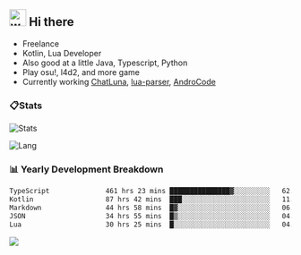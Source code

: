 ## <img alt="wave" src="https://raw.githubusercontent.com/MartinHeinz/MartinHeinz/master/wave.gif" width="30px"> Hi there

- Freelance
- Kotlin, Lua Developer
- Also good at a little Java, Typescript, Python
- Play osu!, l4d2, and more game
- Currently working [ChatLuna](https://github.com/ChatLunaLab), [lua-parser](https://github.com/dingyi222666/lua-parser), [AndroCode](https://github.com/dingyi222666/AndroCode)

### 📋Stats

![Stats](https://github-readme-stats.vercel.app/api?username=dingyi222666&show_icons=true&icon_color=47A69E&title_color=47A69E&count_private=true)    

![Lang](https://github-readme-stats.vercel.app/api/top-langs/?username=dingyi222666&layout=compact&title_color=47A69E&hide=html,css,c,c%2B%2B)   

### 📊 Yearly Development Breakdown

<!--START_SECTION:waka-->

```txt
TypeScript              461 hrs 23 mins ███████████████▓░░░░░░░░░   62.96 %
Kotlin                  87 hrs 42 mins  ███░░░░░░░░░░░░░░░░░░░░░░   11.97 %
Markdown                44 hrs 58 mins  █▓░░░░░░░░░░░░░░░░░░░░░░░   06.14 %
JSON                    34 hrs 55 mins  █▒░░░░░░░░░░░░░░░░░░░░░░░   04.77 %
Lua                     30 hrs 25 mins  █░░░░░░░░░░░░░░░░░░░░░░░░   04.15 %
```

<!--END_SECTION:waka-->

![](https://komarev.com/ghpvc/?username=dingyi222666)
